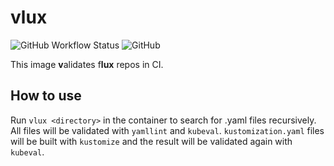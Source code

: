 # vlux

![GitHub Workflow Status](https://img.shields.io/github/workflow/status/technowledgy/vlux/Push%20to%20main)
![GitHub](https://img.shields.io/github/license/technowledgy/vlux)

This image **v**alidates f**lux** repos in CI.

## How to use

Run `vlux <directory>` in the container to search for .yaml files recursively. All files will be validated with `yamllint` and `kubeval`. `kustomization.yaml` files will be built with `kustomize` and the result will be validated again with `kubeval`.
